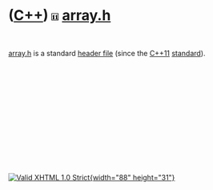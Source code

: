 



 

 

 

 

 

([C++](Cpp.htm)) ![C++11](PicCpp11.png) [array.h](CppArrayH.htm)
================================================================

 

[array.h](CppArrayH.htm) is a standard [header file](CppHeaderFile.htm)
(since the [C++11](Cpp11.htm) [standard](CppStandard.htm)).

 

 

 

 

 

 





 

[![Valid XHTML 1.0 Strict](valid-xhtml10.png){width="88"
height="31"}](http://validator.w3.org/check?uri=referer)
